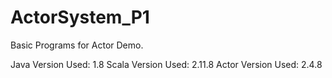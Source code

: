 # ActorSystem_P1
Basic Programs for Actor Demo.

Java Version Used: 1.8
Scala Version Used: 2.11.8
Actor Version Used: 2.4.8
